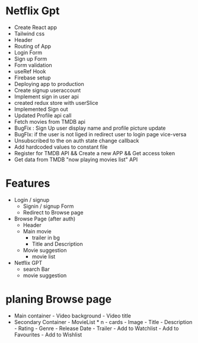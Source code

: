 # Netflix Gpt

- Create React app
- Tailwind css
- Header
- Routing of App
- Login Form
- Sign up Form
- Form validation
- useRef Hook
- Firebase setup
- Deploying app to production
- Create signup useraccount
- Implement sign in user api
- created redux store with userSlice
- Implemented Sign out
- Updated Profile api call
- Fetch movies from TMDB api
- BugFix : Sign Up user display name and profile picture update
- BugFIx: if the user is not liged in redirect user to login page vice-versa
- Unsubscribed to the on auth state change callback
- Add hardcoded values to constant file
- Register for TMDB API && Create a new APP && Get access token
- Get data from TMDB "now playing movies list" API

# Features
- Login / signup
    - Signin / signup Form
    - Redirect to Browse page
- Browse Page (after auth)
    - Header
    - Main movie
        - trailer in bg
        - Title and Description
    - Movie suggestion
        - movie list
- Netflix GPT
    - search Bar
    - movie suggestion

# planing Browse page
- Main container
            - Video background
            - Video title
- Secondary Container
        - MovieList * n
         - cards
          - Image
          - Title
          - Description
          - Rating
          - Genre
          - Release Date
          - Trailer
          - Add to Watchlist
          - Add to Favourites
          - Add to Wishlist
